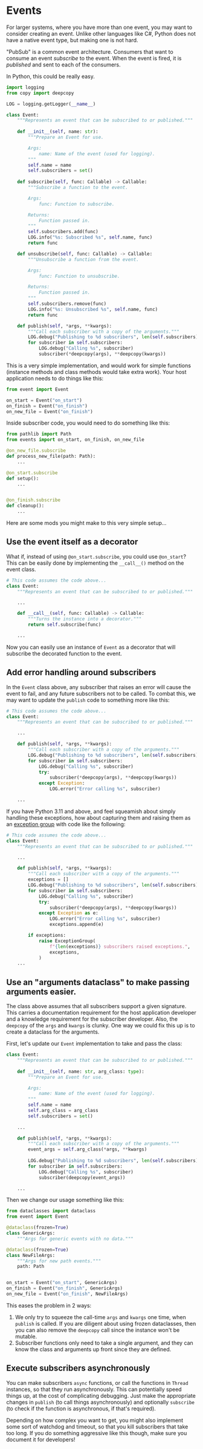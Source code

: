 # Events

For larger systems, where you have more than one event, you may want to consider creating an event. Unlike other 
languages like C#, Python does not have a native event type, but making one is not hard.

"PubSub" is a common event architecture. Consumers that want to consume an event *subscribe* to the event. When the 
event is fired, it is *published* and sent to each of the consumers.

In Python, this could be really easy.

```python
import logging
from copy import deepcopy

LOG = logging.getLogger(__name__)

class Event:
    """Represents an event that can be subscribed to or published."""
    
    def __init__(self, name: str):
        """Prepare an Event for use.

        Args:
            name: Name of the event (used for logging).
        """
        self.name = name
        self.subscribers = set()
    
    def subscribe(self, func: Callable) -> Callable:
        """Subscribe a function to the event.

        Args:
            func: Function to subscribe.

        Returns:
            Function passed in.
        """
        self.subscribers.add(func)
        LOG.info("%s: Subscribed %s", self.name, func)
        return func

    def unsubscribe(self, func: Callable) -> Callable:
        """Unsubscribe a function from the event.

        Args:
            func: Function to unsubscribe.

        Returns:
            Function passed in.
        """
        self.subscribers.remove(func)
        LOG.info("%s: Unsubscribed %s", self.name, func)
        return func

    def publish(self, *args, **kwargs):
        """Call each subscriber with a copy of the arguments."""
        LOG.debug("Publishing to %d subscribers", len(self.subscribers))
        for subscriber in self.subscribers:
            LOG.debug("Calling %s", subscriber)
            subscriber(*deepcopy(args), **deepcopy(kwargs))
```

This is a very simple implementation, and would work for simple functions (instance methods and class methods would take 
extra work). Your host application needs to do things like this:

```python
from event import Event

on_start = Event("on_start")
on_finish = Event("on_finish")
on_new_file = Event("on_finish")
```

Inside subscriber code, you would need to do something like this:

```python
from pathlib import Path
from events import on_start, on_finish, on_new_file

@on_new_file.subscribe
def process_new_file(path: Path):
    ...

@on_start.subscribe
def setup():
    ...


@on_finish.subscribe
def cleanup():
    ...
```

Here are some mods you might make to this very simple setup...

## Use the event itself as a decorator

What if, instead of using `@on_start.subscribe`, you could use `@on_start`? This can be easily done by implementing the 
`__call__()` method on the event class.

```python
# This code assumes the code above...
class Event:
    """Represents an event that can be subscribed to or published."""

    ...

    def __call__(self, func: Callable) -> Callable:
        """Turns the instance into a decorator."""
        return self.subscribe(func)

    ...
```

Now you can easily use an instance of `Event` as a decorator that will subscribe the decorated function to the event.

## Add error handling around subscribers

In the `Event` class above, any subscriber that raises an error will cause the event to fail, and any future subscribers 
not to be called. To combat this, we may want to update the `publish` code to something more like this:

```python
# This code assumes the code above...
class Event:
    """Represents an event that can be subscribed to or published."""

    ...

    def publish(self, *args, **kwargs):
        """Call each subscriber with a copy of the arguments."""
        LOG.debug("Publishing to %d subscribers", len(self.subscribers))
        for subscriber in self.subscribers:
            LOG.debug("Calling %s", subscriber)
            try:
                subscriber(*deepcopy(args), **deepcopy(kwargs))
            except Exception:
                LOG.error("Error calling %s", subscriber)

    ...
```

If you have Python 3.11 and above, and feel squeamish about simply handling these exceptions, how about capturing them 
and raising them as an [exception group](https://docs.python.org/3/library/exceptions.html#exception-groups) with code 
like the following:

```python
# This code assumes the code above...
class Event:
    """Represents an event that can be subscribed to or published."""

    ...

    def publish(self, *args, **kwargs):
        """Call each subscriber with a copy of the arguments."""
        exceptions = []
        LOG.debug("Publishing to %d subscribers", len(self.subscribers))
        for subscriber in self.subscribers:
            LOG.debug("Calling %s", subscriber)
            try:
                subscriber(*deepcopy(args), **deepcopy(kwargs))
            except Exception as e:
                LOG.error("Error calling %s", subscriber)
                exceptions.append(e)

        if exceptions:
            raise ExceptionGroup(
                f"{len(exceptions)} subscribers raised exceptions.", 
                exceptions,
            )
    ...
```

## Use an "arguments dataclass" to make passing arguments easier.

The class above assumes that all subscribers support a given signature. This carries a documentation requirement for
the host application developer and a knowledge requirement for the subscriber developer. Also, the `deepcopy` of the
`args` and `kwargs` is clunky. One way we could fix this up is to create a dataclass for the arguments.

First, let's update our `Event` implementation to take and pass the class:

```python
class Event:
    """Represents an event that can be subscribed to or published."""
    
    def __init__(self, name: str, arg_class: type):
        """Prepare an Event for use.

        Args:
            name: Name of the event (used for logging).
        """
        self.name = name
        self.arg_class = arg_class
        self.subscribers = set()
    
    ...

    def publish(self, *args, **kwargs):
        """Call each subscriber with a copy of the arguments."""
        event_args = self.arg_class(*args, **kwargs)
        
        LOG.debug("Publishing to %d subscribers", len(self.subscribers))
        for subscriber in self.subscribers:
            LOG.debug("Calling %s", subscriber)
            subscriber(deepcopy(event_args))

    ...
```

Then we change our usage something like this:

```python
from dataclasses import dataclass
from event import Event

@dataclass(frozen=True)
class GenericArgs:
    """Args for generic events with no data."""

@dataclass(frozen=True)
class NewFileArgs:
    """Args for new path events."""
    path: Path


on_start = Event("on_start", GenericArgs)
on_finish = Event("on_finish", GenericArgs)
on_new_file = Event("on_finish", NewFileArgs)
```

This eases the problem in 2 ways:

1. We only try to squeeze the call-time `args` and `kwargs` one time, when `publish` is called. If you are diligent 
   about using frozen dataclasses, then you can also remove the `deepcopy` call since the instance won't be mutable.
2. Subscriber functions only need to take a single argument, and they can know the class and arguments up front since
   they are defined.

## Execute subscribers asynchronously

You can make subscribers `async` functions, or call the functions in `Thread` instances, so that they run 
asynchronously. This can potentially speed things up, at the cost of complicating debugging. Just make the appropriate
changes in `publish` (to call things asynchronously) and optionally `subscribe` (to check if the function is 
asynchronous, if that's required).

Depending on how complex you want to get, you might also implement some sort of watchdog and timeout, so that you kill
subscribers that take too long. If you do something aggressive like this though, make sure you document it for 
developers!